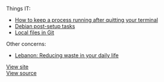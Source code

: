 Things IT:

* [How to keep a process running after quitting your terminal](entries/linux/process-detach.md)
* [Debian post-setup tasks](entries/setting-up-debian.md)
* [Local files in Git](entries/local-config-git-php.md)

Other concerns:

* [Lebanon: Reducing waste in your daily life](entries/recycling-in-lebanon.md)

[View site](https://rolfen.github.io/notes/)   
[View source](https://github.com/rolfen/notes)   

